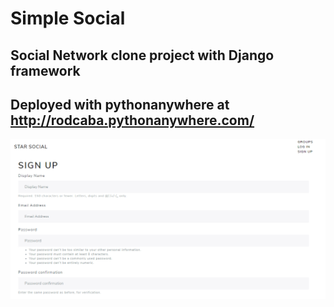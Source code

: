 # Simple Social
## Social Network clone project with Django framework
## Deployed with pythonanywhere at http://rodcaba.pythonanywhere.com/
![SignUp Screenshot](./Captura.PNG)

